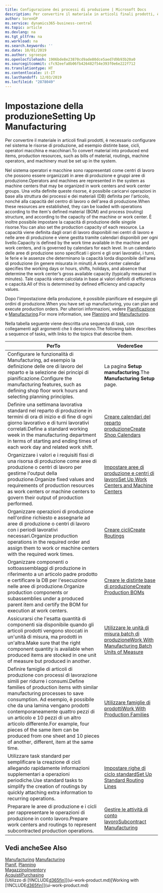```yaml
---
title: Configurazione dei processi di produzione | Microsoft Docs
description: Per convertire il materiale in articoli finali prodotti, è necessario configurare nel sistema le risorse di produzione, ad esempio distinte base, cicli, operatori macchina e macchinari.
author: SorenGP
ms.service: dynamics365-business-central
ms.topic: article
ms.devlang: na
ms.tgt_pltfrm: na
ms.workload: na
ms.search.keywords: ''
ms.date: 10/01/2019
ms.author: sgroespe
ms.openlocfilehash: 1906bde8e23870cd9ade80dce5aed7d9b93b20a0
ms.sourcegitcommit: cfc92eefa8b06fb426482f54e393f0e6e222f712
ms.translationtype: HT
ms.contentlocale: it-IT
ms.lasthandoff: 12/03/2019
ms.locfileid: "2878049"
---
```

# <a name="setting-up-manufacturing"></a><span data-ttu-id="eeeef-103">Impostazione della produzione</span><span class="sxs-lookup"><span data-stu-id="eeeef-103">Setting Up Manufacturing</span></span>
<span data-ttu-id="eeeef-104">Per convertire il materiale in articoli finali prodotti, è necessario configurare nel sistema le risorse di produzione, ad esempio distinte base, cicli, operatori macchina e macchinari.</span><span class="sxs-lookup"><span data-stu-id="eeeef-104">To convert material into produced end items, production resources, such as bills of material, routings, machine operators, and machinery must be set up in the system.</span></span>

<span data-ttu-id="eeeef-105">Nel sistema operatori e macchine sono rappresentati come centri di lavoro che possono essere organizzati in aree di produzione e gruppi aree di produzione.</span><span class="sxs-lookup"><span data-stu-id="eeeef-105">Operators and machines are represented in the system as machine centers that may be organized in work centers and work center groups.</span></span> <span data-ttu-id="eeeef-106">Una volta definite queste risorse, è possibile caricarvi operazioni in base alla struttura dei processi e dei materiali (DB) definita per l'articolo, nonché alla capacità del centro di lavoro o dell'area di produzione.</span><span class="sxs-lookup"><span data-stu-id="eeeef-106">When these resources are established, they can be loaded with operations according to the item's defined material (BOM) and process (routing) structure, and according to the capacity of the machine or work center.</span></span> <span data-ttu-id="eeeef-107">È inoltre possibile impostare la capacità di produzione delle singole risorse.</span><span class="sxs-lookup"><span data-stu-id="eeeef-107">You can also set the production capacity of each resource.</span></span> <span data-ttu-id="eeeef-108">La capacità viene definita dagli orari di lavoro disponibili nei centri di lavoro e nelle aree di produzione e viene gestita tramite calendari disponibili per ogni livello.</span><span class="sxs-lookup"><span data-stu-id="eeeef-108">Capacity is defined by the work time available in the machine and work centers, and is governed by calendars for each level.</span></span> <span data-ttu-id="eeeef-109">In un calendario delle aree di produzione sono specificati i giorni e gli orari lavorativi, i turni, le ferie e le assenze che determinano la capacità lorda disponibile dell'area di produzione (in genere misurata in minuti).</span><span class="sxs-lookup"><span data-stu-id="eeeef-109">A work center calendar specifies the working days or hours, shifts, holidays, and absence that determine the work center’s gross available capacity (typically measured in minutes).</span></span> <span data-ttu-id="eeeef-110">Tale capacità viene calcolata in base ai valori definiti di efficienza e capacità.</span><span class="sxs-lookup"><span data-stu-id="eeeef-110">All of this is determined by defined efficiency and capacity values.</span></span>  

<span data-ttu-id="eeeef-111">Dopo l'impostazione della produzione, è possibile pianificare ed eseguire gli ordini di produzione.</span><span class="sxs-lookup"><span data-stu-id="eeeef-111">When you have set up manufacturing, you can plan and execute production orders.</span></span> <span data-ttu-id="eeeef-112">Per ulteriori informazioni, vedere [Pianificazione](production-planning.md) e [Manufacturing](production-manage-manufacturing.md).</span><span class="sxs-lookup"><span data-stu-id="eeeef-112">For more information, see [Planning](production-planning.md) and [Manufacturing](production-manage-manufacturing.md).</span></span>  

 <span data-ttu-id="eeeef-113">Nella tabella seguente viene descritta una sequenza di task, con collegamenti agli argomenti che li descrivono.</span><span class="sxs-lookup"><span data-stu-id="eeeef-113">The following table describes a sequence of tasks, with links to the topics that describe them.</span></span>   

|<span data-ttu-id="eeeef-114">**Per**</span><span class="sxs-lookup"><span data-stu-id="eeeef-114">**To**</span></span>|<span data-ttu-id="eeeef-115">**Vedere**</span><span class="sxs-lookup"><span data-stu-id="eeeef-115">**See**</span></span>|  
|------------|-------------|  
|<span data-ttu-id="eeeef-116">Configurare le funzionalità di Manufacturing, ad esempio la definizione delle ore di lavoro del reparto e la selezione dei principi di pianificazione.</span><span class="sxs-lookup"><span data-stu-id="eeeef-116">Configure the manufacturing features, such as defining shop floor work hours and selecting planning principles.</span></span>|<span data-ttu-id="eeeef-117">La pagina **Setup manufacturing**.</span><span class="sxs-lookup"><span data-stu-id="eeeef-117">The **Manufacturing Setup** page.</span></span>|  
|<span data-ttu-id="eeeef-118">Definire una settimana lavorativa standard nel reparto di produzione in termini di ora di inizio e di fine di ogni giorno lavorativo e di turni lavorativi correlati.</span><span class="sxs-lookup"><span data-stu-id="eeeef-118">Define a standard working week in the manufacturing department in terms of starting and ending times of each work day and related work shift.</span></span>|[<span data-ttu-id="eeeef-119">Creare calendari del reparto produzione</span><span class="sxs-lookup"><span data-stu-id="eeeef-119">Create Shop Calendars</span></span>](production-how-to-create-work-center-calendars.md)|  
|<span data-ttu-id="eeeef-120">Organizzare i valori e i requisiti fissi di una risorsa di produzione come aree di produzione o centri di lavoro per gestirne l'output della produzione.</span><span class="sxs-lookup"><span data-stu-id="eeeef-120">Organize fixed values and requirements of production resources as work centers or machine centers to govern their output of production performed.</span></span>|[<span data-ttu-id="eeeef-121">Impostare aree di produzione e centri di lavoro</span><span class="sxs-lookup"><span data-stu-id="eeeef-121">Set Up Work Centers and Machine Centers</span></span>](production-how-to-set-up-work-and-machine-centers.md)|
|<span data-ttu-id="eeeef-122">Organizzare operazioni di produzione nell'ordine richiesto e assegnarle ad aree di produzione o centri di lavoro con i periodi lavorativi necessari.</span><span class="sxs-lookup"><span data-stu-id="eeeef-122">Organize production operations in the required order and assign them to work or machine centers with the required work times.</span></span>|[<span data-ttu-id="eeeef-123">Creare cicli</span><span class="sxs-lookup"><span data-stu-id="eeeef-123">Create Routings</span></span>](production-how-to-create-routings.md)|
|<span data-ttu-id="eeeef-124">Organizzare componenti o sottoassemblaggi di produzione in riferimento a un articolo padre prodotto e certificare la DB per l'esecuzione nelle aree di produzione.</span><span class="sxs-lookup"><span data-stu-id="eeeef-124">Organize production components or subassemblies under a produced parent item and certify the BOM for execution at work centers.</span></span>|[<span data-ttu-id="eeeef-125">Creare le distinte base di produzione</span><span class="sxs-lookup"><span data-stu-id="eeeef-125">Create Production BOMs</span></span>](production-how-to-create-production-boms.md)|
|<span data-ttu-id="eeeef-126">Assicurarsi che l'esatta quantità di componenti sia disponibile quando gli articoli prodotti vengono stoccati in un'unità di misura, ma prodotti in un'altra.</span><span class="sxs-lookup"><span data-stu-id="eeeef-126">Make sure that the right component quantity is available when produced items are stocked in one unit of measure but produced in another.</span></span>|[<span data-ttu-id="eeeef-127">Utilizzare le unità di misura batch di produzione</span><span class="sxs-lookup"><span data-stu-id="eeeef-127">Work With Manufacturing Batch Units of Measure</span></span>](production-how-to-use-the-manufacturing-batch-unit-of-measure.md)|  
|<span data-ttu-id="eeeef-128">Definire famiglie di articoli di produzione con processi di lavorazione simili per ridurre i consumi.</span><span class="sxs-lookup"><span data-stu-id="eeeef-128">Define families of production items with similar manufacturing processes to save consumption.</span></span> <span data-ttu-id="eeeef-129">Ad esempio, è possibile che da una lamina vengano prodotti contemporaneamente quattro pezzi di un articolo e 10 pezzi di un altro articolo differente.</span><span class="sxs-lookup"><span data-stu-id="eeeef-129">For example, four pieces of the same item can be produced from one sheet and 10 pieces of another, different, item at the same time.</span></span>|[<span data-ttu-id="eeeef-130">Utilizzare famiglie di prodotti</span><span class="sxs-lookup"><span data-stu-id="eeeef-130">Work With Production Families</span></span>](production-how-work-family.md)|
|<span data-ttu-id="eeeef-131">Utilizzare task standard per semplificare la creazione di cicli allegando rapidamente informazioni supplementari a operazioni periodiche.</span><span class="sxs-lookup"><span data-stu-id="eeeef-131">Use standard tasks to simplify the creation of routings by quickly attaching extra information to recurring operations.</span></span>|[<span data-ttu-id="eeeef-132">Impostare righe di ciclo standard</span><span class="sxs-lookup"><span data-stu-id="eeeef-132">Set Up Standard Routing Lines</span></span>](production-how-set-up-standard-routing-lines.md)|  
|<span data-ttu-id="eeeef-133">Preparare le aree di produzione e i cicli per rappresentare le operazioni di produzione in conto lavoro.</span><span class="sxs-lookup"><span data-stu-id="eeeef-133">Prepare work centers and routings to represent subcontracted production operations.</span></span>|[<span data-ttu-id="eeeef-134">Gestire le attività di conto lavoro</span><span class="sxs-lookup"><span data-stu-id="eeeef-134">Subcontract Manufacturing</span></span>](production-how-to-subcontract-manufacturing.md)|  

## <a name="see-also"></a><span data-ttu-id="eeeef-135">Vedi anche</span><span class="sxs-lookup"><span data-stu-id="eeeef-135">See Also</span></span>
<span data-ttu-id="eeeef-136">[Manufacturing](production-manage-manufacturing.md)  </span><span class="sxs-lookup"><span data-stu-id="eeeef-136">[Manufacturing](production-manage-manufacturing.md)  </span></span>  
<span data-ttu-id="eeeef-137">[Pianif.](production-planning.md) </span><span class="sxs-lookup"><span data-stu-id="eeeef-137">[Planning](production-planning.md) </span></span>  
[<span data-ttu-id="eeeef-138">Magazzino</span><span class="sxs-lookup"><span data-stu-id="eeeef-138">Inventory</span></span>](inventory-manage-inventory.md)  
[<span data-ttu-id="eeeef-139">Acquisti</span><span class="sxs-lookup"><span data-stu-id="eeeef-139">Purchasing</span></span>](purchasing-manage-purchasing.md)  
<span data-ttu-id="eeeef-140">[Utilizzo di [!INCLUDE[d365fin](includes/d365fin_md.md)]](ui-work-product.md)</span><span class="sxs-lookup"><span data-stu-id="eeeef-140">[Working with [!INCLUDE[d365fin](includes/d365fin_md.md)]](ui-work-product.md)</span></span>
